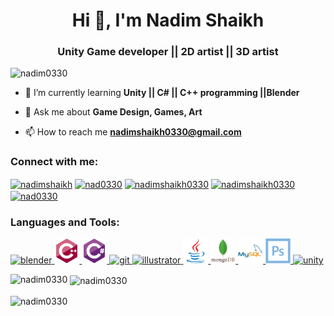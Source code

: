 <h1 align="center">Hi 👋, I'm Nadim Shaikh</h1>
<h3 align="center">Unity Game developer || 2D artist || 3D artist</h3>

<p align="left"> <img src="https://komarev.com/ghpvc/?username=nadim0330&label=Profile%20views&color=0e75b6&style=flat" alt="nadim0330" /> </p>

- 🌱 I’m currently learning **Unity || C# || C++ programming ||Blender**

- 💬 Ask me about **Game Design, Games, Art**

- 📫 How to reach me **nadimshaikh0330@gmail.com**

<h3 align="left">Connect with me:</h3>
<p align="left">
<a href="https://linkedin.com/in/nadimshaikh" target="blank"><img align="center" src="https://raw.githubusercontent.com/rahuldkjain/github-profile-readme-generator/master/src/images/icons/Social/linked-in-alt.svg" alt="nadimshaikh" height="30" width="40" /></a>
<a href="https://instagram.com/nad0330" target="blank"><img align="center" src="https://raw.githubusercontent.com/rahuldkjain/github-profile-readme-generator/master/src/images/icons/Social/instagram.svg" alt="nad0330" height="30" width="40" /></a>
<a href="https://www.hackerrank.com/nadimshaikh0330" target="blank"><img align="center" src="https://raw.githubusercontent.com/rahuldkjain/github-profile-readme-generator/master/src/images/icons/Social/hackerrank.svg" alt="nadimshaikh0330" height="30" width="40" /></a>
<a href="https://auth.geeksforgeeks.org/user/nadimshaikh0330" target="blank"><img align="center" src="https://raw.githubusercontent.com/rahuldkjain/github-profile-readme-generator/master/src/images/icons/Social/geeks-for-geeks.svg" alt="nadimshaikh0330" height="30" width="40" /></a>
<a href="https://discord.gg/nad0330" target="blank"><img align="center" src="https://raw.githubusercontent.com/rahuldkjain/github-profile-readme-generator/master/src/images/icons/Social/discord.svg" alt="nad0330" height="30" width="40" /></a>
</p>

<h3 align="left">Languages and Tools:</h3>
<p align="left"> <a href="https://www.blender.org/" target="_blank" rel="noreferrer"> <img src="https://download.blender.org/branding/community/blender_community_badge_white.svg" alt="blender" width="40" height="40"/> </a> <a href="https://www.w3schools.com/cpp/" target="_blank" rel="noreferrer"> <img src="https://raw.githubusercontent.com/devicons/devicon/master/icons/cplusplus/cplusplus-original.svg" alt="cplusplus" width="40" height="40"/> </a> <a href="https://www.w3schools.com/cs/" target="_blank" rel="noreferrer"> <img src="https://raw.githubusercontent.com/devicons/devicon/master/icons/csharp/csharp-original.svg" alt="csharp" width="40" height="40"/> </a> <a href="https://git-scm.com/" target="_blank" rel="noreferrer"> <img src="https://www.vectorlogo.zone/logos/git-scm/git-scm-icon.svg" alt="git" width="40" height="40"/> </a> <a href="https://www.adobe.com/in/products/illustrator.html" target="_blank" rel="noreferrer"> <img src="https://www.vectorlogo.zone/logos/adobe_illustrator/adobe_illustrator-icon.svg" alt="illustrator" width="40" height="40"/> </a> <a href="https://www.java.com" target="_blank" rel="noreferrer"> <img src="https://raw.githubusercontent.com/devicons/devicon/master/icons/java/java-original.svg" alt="java" width="40" height="40"/> </a> <a href="https://www.mongodb.com/" target="_blank" rel="noreferrer"> <img src="https://raw.githubusercontent.com/devicons/devicon/master/icons/mongodb/mongodb-original-wordmark.svg" alt="mongodb" width="40" height="40"/> </a> <a href="https://www.mysql.com/" target="_blank" rel="noreferrer"> <img src="https://raw.githubusercontent.com/devicons/devicon/master/icons/mysql/mysql-original-wordmark.svg" alt="mysql" width="40" height="40"/> </a> <a href="https://www.photoshop.com/en" target="_blank" rel="noreferrer"> <img src="https://raw.githubusercontent.com/devicons/devicon/master/icons/photoshop/photoshop-line.svg" alt="photoshop" width="40" height="40"/> </a> <a href="https://unity.com/" target="_blank" rel="noreferrer"> <img src="https://www.vectorlogo.zone/logos/unity3d/unity3d-icon.svg" alt="unity" width="40" height="40"/> </a> </p>

<p><img align="left" src="https://github-readme-stats.vercel.app/api/top-langs?username=nadim0330&theme=radical&show_icons=true&locale=en&layout=compact" alt="nadim0330" /></p>

<p>&nbsp;<img align="center" src="https://github-readme-stats.vercel.app/api?username=nadim0330&show_icons=true&locale=en&theme=radical" alt="nadim0330" /></p>

<p><img align="center" src="https://github-readme-streak-stats.herokuapp.com/?user=nadim0330&theme=radical" alt="nadim0330" /></p>
